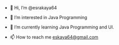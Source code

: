 - 👋 Hi, I’m @esrakaya64
- 👀 I’m interested in Java Programming
- 🌱 I’m currently learning Java Programming and UI.

- 📫 How to reach me eskaya64@gmail.com

